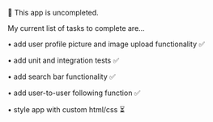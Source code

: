 📖 This app is uncompleted. 

My current list of tasks to complete are...

• add user profile picture and image upload functionality ✅

• add unit and integration tests ✅

• add search bar functionality ✅

• add user-to-user following function ✅

• style app with custom html/css ⏳


